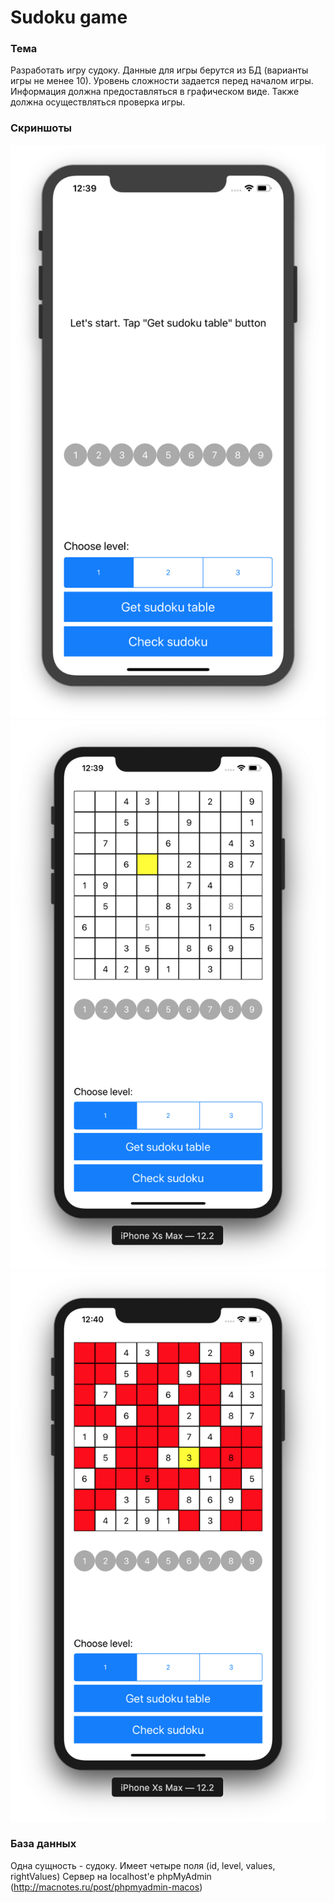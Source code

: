 # Sudoku game
### Тема
Разработать игру судоку. Данные для игры берутся из БД (варианты игры не менее 10). Уровень сложности задается перед началом игры. Информация должна предоставляться в графическом виде. Также должна осуществляться проверка игры.
### Скриншоты
![](1.png)
![](2.png)
![](3.png)
### База данных
Одна сущность - судоку. Имеет четыре поля (id, level, values, rightValues)
Сервер на localhost'e
phpMyAdmin (http://macnotes.ru/post/phpmyadmin-macos)

